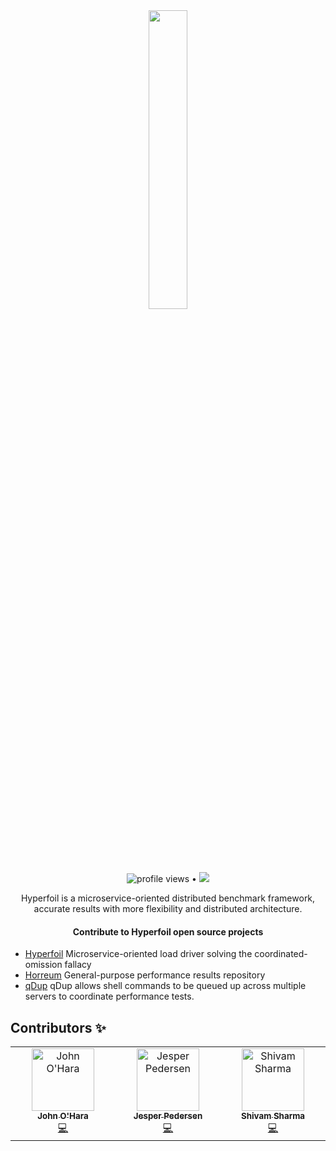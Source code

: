 <div align="center">
  
  <img src="https://user-images.githubusercontent.com/91419219/228573800-e4c0b15f-5f71-4b13-b186-9ea0f724996a.png" width="35%"/>
  
 <img src="https://gpvc.arturio.dev/hyperfoil" alt="profile views"> • <a href="https://twitter.com/intent/follow?screen_name=Hyperfoil&tw_p=followbutton"><img src="https://img.shields.io/twitter/follow/Hyperfoil?label=%40Hyperfoil&style=social"></a>
   <br>
  
  Hyperfoil is a microservice-oriented distributed benchmark framework, accurate results with more flexibility and distributed architecture.
  
  </div>
  
 <h4 align="center">Contribute to Hyperfoil open source projects</h4>
 
 - [Hyperfoil](https://github.com/Hyperfoil/Hyperfoil) Microservice-oriented load driver solving the coordinated-omission fallacy
 - [Horreum](https://github.com/Hyperfoil/Horreum) General-purpose performance results repository
 - [qDup](https://github.com/Hyperfoil/qDup) qDup allows shell commands to be queued up across multiple servers to coordinate performance tests.
 
  ## Contributors ✨
  
  <table>
  <tbody>
    <tr>     
      <td align="center" valign="top" width="14.28%"><a href="https://github.com/johnaohara"><img src="https://avatars.githubusercontent.com/u/959822?v=4?s=100" width="100px;" alt="John O'Hara"/><br /><sub><b>John O'Hara</b></sub></a><br /><a href="https://github.com/quarkiverse/quarkus-quinoa/commits?author=johnaohara" title="Code">💻</a></td>
      <td align="center" valign="top" width="14.28%"><a href="https://github.com/jesperpedersen"><img src="https://avatars.githubusercontent.com/u/229465?v=4" width="100px;" alt="Jesper Pedersen"/><br /><sub><b>Jesper Pedersen</b></sub></a><br /><a href="https://github.com/Hyperfoil/Horreum/commits?author=jesperpedersen" title="Code">💻</a></td>
      <td align="center" valign="top" width="14.28%"><a href="https://github.com/shivam-sharma7"><img src="https://avatars.githubusercontent.com/u/91419219?v=4" width="100px;" alt="Shivam Sharma"/><br /><sub><b>Shivam Sharma</b></sub></a><br /><a href="https://github.com/Hyperfoil/Horreum/commits?author=shivam-sharma7" title="Code">💻</a></td>
    </tr>
    
  </tbody>
</table>

